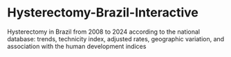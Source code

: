 # Hysterectomy-Brazil-Interactive
Hysterectomy in Brazil from 2008 to 2024 according to the national database: trends, technicity index, adjusted rates, geographic variation, and association with the human development indices
